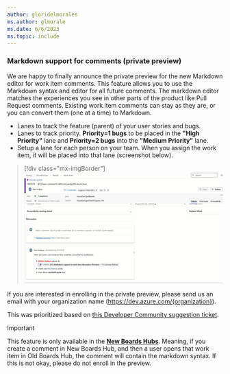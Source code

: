 ```yaml
---
author: gloridelmorales
ms.author: glmorale
ms.date: 6/6/2023
ms.topic: include
---
```


### Markdown support for comments (private preview)

We are happy to finally announce the private preview for the new Markdown editor for work item comments. This feature allows you to use the Markdown syntax and editor for all future comments. The markdown editor matches the experiences you see in other parts of the product like Pull Request comments. Existing work item comments can stay as they are, or you can convert them (one at a time) to Markdown.

* Lanes to track the feature (parent) of your user stories and bugs.
* Lanes to track priority. **Priority=1 bugs** to be placed in the **"High Priority"** lane and **Priority=2 bugs** into the **"Medium Priority"** lane.
* Setup a lane for each person on your team. When you assign the work item, it will be placed into that lane (screenshot below).

> [!div class="mx-imgBorder"]
> ![Gif to demo markdown support for comments.](../../media/222-boards-01.gif "gif to demo markdown support for comments")

If you are interested in enrolling in the private preview, please send us an email with your organization name (https://dev.azure.com/{organization}).

This was prioritized based on [this Developer Community suggestion ticket](https://developercommunity.visualstudio.com/t/make-it-easy-to-insert-tables-into-a-work-item-des/1108159).

> [!Important]
> This feature is only available in the [**New Boards Hubs**](https://learn.microsoft.com/azure/devops/release-notes/2022/sprint-202-update#new-boards-hubs-now-available-in-public-preview). Meaning, if you create a comment in New Boards Hub, and then a user opens that work item in Old Boards Hub, the comment will contain the markdown syntax. If this is not okay, please do not enroll in the preview.